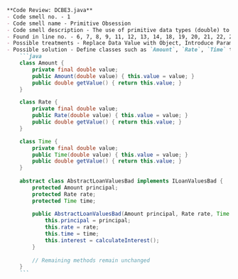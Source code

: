 ```markdown
**Code Review: DCBE3.java**
- Code smell no. - 1
- Code smell name - Primitive Obsession
- Code smell description - The use of primitive data types (double) to represent domain concepts such as loan principal, rate, time, and interest can lead to a lack of meaningful context and may complicate future modifications.
- Found in line no. - 6, 7, 8, 9, 11, 12, 13, 14, 18, 19, 20, 21, 22, 23, 36, 48
- Possible treatments - Replace Data Value with Object, Introduce Parameter Object or Preserve Whole Object, Replace Type Code with Class, Replace Type Code with Subclasses or Replace Type Code with State/Strategy.
- Possible solution - Define classes such as `Amount`, `Rate`, `Time` to encapsulate the primitives and use them in the constructors and methods. For example:
    ```java
    class Amount {
        private final double value;
        public Amount(double value) { this.value = value; }
        public double getValue() { return this.value; }
    }

    class Rate {
        private final double value;
        public Rate(double value) { this.value = value; }
        public double getValue() { return this.value; }
    }

    class Time {
        private final double value;
        public Time(double value) { this.value = value; }
        public double getValue() { return this.value; }
    }
    
    abstract class AbstractLoanValuesBad implements ILoanValuesBad {
        protected Amount principal;
        protected Rate rate;
        protected Time time;
    
        public AbstractLoanValuesBad(Amount principal, Rate rate, Time time) {
            this.principal = principal;
            this.rate = rate;
            this.time = time;
            this.interest = calculateInterest();
        }
    
        // Remaining methods remain unchanged
    }
    ```
```